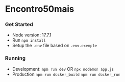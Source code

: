 # Encontro50mais

### Get Started
- Node version: 17.7.1
- Run `npm install`
- Setup the `.env` file based on `.env.exemple`

### Running
- Development:
`npm run dev`
OR
`npx nodemon app.js`
- Production
`npm run docker_build`
`npm run docker_run`
